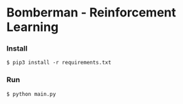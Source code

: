 # Bomberman - Reinforcement Learning

### Install
```
$ pip3 install -r requirements.txt
```

### Run
```
$ python main.py
```
